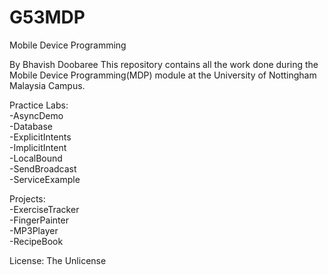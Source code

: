 # G53MDP
Mobile Device Programming

By Bhavish Doobaree
This repository contains all the work done during the Mobile Device Programming(MDP) module at the University of Nottingham Malaysia Campus.

Practice Labs:</br>
-AsyncDemo</br>
-Database</br>
-ExplicitIntents</br>
-ImplicitIntent</br>
-LocalBound</br>
-SendBroadcast</br>
-ServiceExample</br>

Projects:</br>
-ExerciseTracker</br>
-FingerPainter</br>
-MP3Player</br>
-RecipeBook</br>

License: The Unlicense

